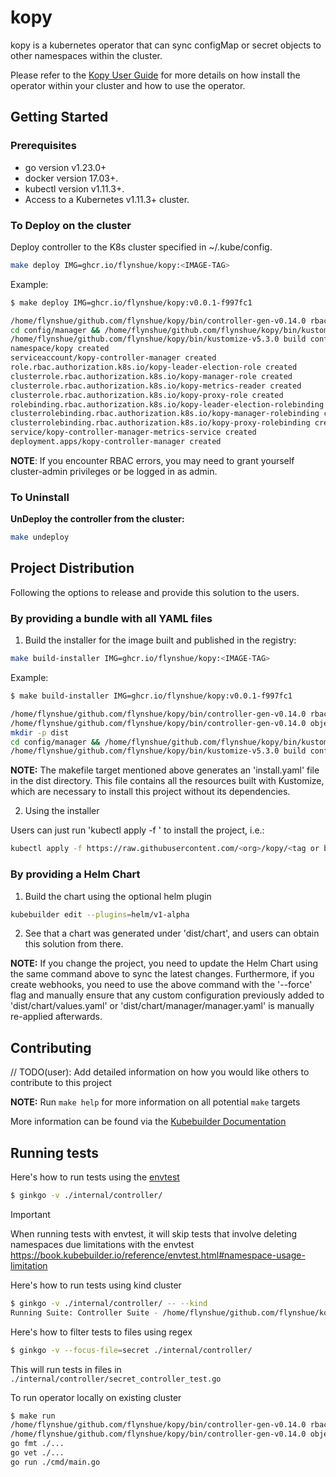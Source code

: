 # kopy
kopy is a kubernetes operator that can sync configMap or secret objects to other namespaces within the cluster.

Please refer to the [Kopy User Guide](https://flynshue.github.io/kopy-docs/) for more details on how install the operator within your cluster and how to use the operator.

## Getting Started

### Prerequisites
- go version v1.23.0+
- docker version 17.03+.
- kubectl version v1.11.3+.
- Access to a Kubernetes v1.11.3+ cluster.

### To Deploy on the cluster
Deploy controller to the K8s cluster specified in ~/.kube/config.

```bash
make deploy IMG=ghcr.io/flynshue/kopy:<IMAGE-TAG>
```

Example:
```bash
$ make deploy IMG=ghcr.io/flynshue/kopy:v0.0.1-f997fc1

/home/flynshue/github.com/flynshue/kopy/bin/controller-gen-v0.14.0 rbac:roleName=manager-role crd webhook paths="./..." output:crd:artifacts:config=config/crd/bases
cd config/manager && /home/flynshue/github.com/flynshue/kopy/bin/kustomize-v5.3.0 edit set image controller=ghcr.io/flynshue/kopy:v0.0.1-f997fc1
/home/flynshue/github.com/flynshue/kopy/bin/kustomize-v5.3.0 build config/default | kubectl apply -f -
namespace/kopy created
serviceaccount/kopy-controller-manager created
role.rbac.authorization.k8s.io/kopy-leader-election-role created
clusterrole.rbac.authorization.k8s.io/kopy-manager-role created
clusterrole.rbac.authorization.k8s.io/kopy-metrics-reader created
clusterrole.rbac.authorization.k8s.io/kopy-proxy-role created
rolebinding.rbac.authorization.k8s.io/kopy-leader-election-rolebinding created
clusterrolebinding.rbac.authorization.k8s.io/kopy-manager-rolebinding created
clusterrolebinding.rbac.authorization.k8s.io/kopy-proxy-rolebinding created
service/kopy-controller-manager-metrics-service created
deployment.apps/kopy-controller-manager created
```

**NOTE**: If you encounter RBAC errors, you may need to grant yourself cluster-admin
privileges or be logged in as admin.

### To Uninstall
**UnDeploy the controller from the cluster:**

```sh
make undeploy
```

## Project Distribution

Following the options to release and provide this solution to the users.

### By providing a bundle with all YAML files

1. Build the installer for the image built and published in the registry:

```sh
make build-installer IMG=ghcr.io/flynshue/kopy:<IMAGE-TAG>
```

Example:

```bash
$ make build-installer IMG=ghcr.io/flynshue/kopy:v0.0.1-f997fc1

/home/flynshue/github.com/flynshue/kopy/bin/controller-gen-v0.14.0 rbac:roleName=manager-role crd webhook paths="./..." output:crd:artifacts:config=config/crd/bases
/home/flynshue/github.com/flynshue/kopy/bin/controller-gen-v0.14.0 object:headerFile="hack/boilerplate.go.txt" paths="./..."
mkdir -p dist
cd config/manager && /home/flynshue/github.com/flynshue/kopy/bin/kustomize-v5.3.0 edit set image controller=ghcr.io/flynshue/kopy:v0.0.1-f997fc1
/home/flynshue/github.com/flynshue/kopy/bin/kustomize-v5.3.0 build config/default > dist/install.yaml
```

**NOTE:** The makefile target mentioned above generates an 'install.yaml'
file in the dist directory. This file contains all the resources built
with Kustomize, which are necessary to install this project without its
dependencies.

2. Using the installer

Users can just run 'kubectl apply -f <URL for YAML BUNDLE>' to install
the project, i.e.:

```sh
kubectl apply -f https://raw.githubusercontent.com/<org>/kopy/<tag or branch>/dist/install.yaml
```

### By providing a Helm Chart

1. Build the chart using the optional helm plugin

```sh
kubebuilder edit --plugins=helm/v1-alpha
```

2. See that a chart was generated under 'dist/chart', and users
can obtain this solution from there.

**NOTE:** If you change the project, you need to update the Helm Chart
using the same command above to sync the latest changes. Furthermore,
if you create webhooks, you need to use the above command with
the '--force' flag and manually ensure that any custom configuration
previously added to 'dist/chart/values.yaml' or 'dist/chart/manager/manager.yaml'
is manually re-applied afterwards.

## Contributing
// TODO(user): Add detailed information on how you would like others to contribute to this project

**NOTE:** Run `make help` for more information on all potential `make` targets

More information can be found via the [Kubebuilder Documentation](https://book.kubebuilder.io/introduction.html)

## Running tests
Here's how to run tests using the [envtest](https://book.kubebuilder.io/reference/envtest.html)
```bash
$ ginkgo -v ./internal/controller/
```

> [!IMPORTANT]
> When running tests with envtest, it will skip tests that involve deleting namespaces due limitations with the envtest https://book.kubebuilder.io/reference/envtest.html#namespace-usage-limitation

Here's how to run tests using kind cluster
```bash
$ ginkgo -v ./internal/controller/ -- --kind
Running Suite: Controller Suite - /home/flynshue/github.com/flynshue/kopy/internal/controller
```

Here's how to filter tests to files using regex
```bash
$ ginkgo -v --focus-file=secret ./internal/controller/
```
This will run tests in files in `./internal/controller/secret_controller_test.go`

To run operator locally on existing cluster
```bash
$ make run
/home/flynshue/github.com/flynshue/kopy/bin/controller-gen-v0.14.0 rbac:roleName=manager-role crd webhook paths="./..." output:crd:artifacts:config=config/crd/bases
/home/flynshue/github.com/flynshue/kopy/bin/controller-gen-v0.14.0 object:headerFile="hack/boilerplate.go.txt" paths="./..."
go fmt ./...
go vet ./...
go run ./cmd/main.go
```